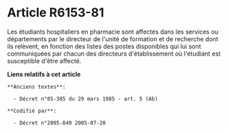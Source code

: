 # Article R6153-81

Les étudiants hospitaliers en pharmacie sont affectés dans les services ou départements par le directeur de l'unité de
formation et de recherche dont ils relèvent, en fonction des listes des postes disponibles qui lui sont communiquées par
chacun des directeurs d'établissement où l'étudiant est susceptible d'être affecté.

**Liens relatifs à cet article**

	**Anciens textes**:

	  - Décret n°85-385 du 29 mars 1985 - art. 5 (Ab)

	**Codifié par**:

	  - Décret n°2005-840 2005-07-20
